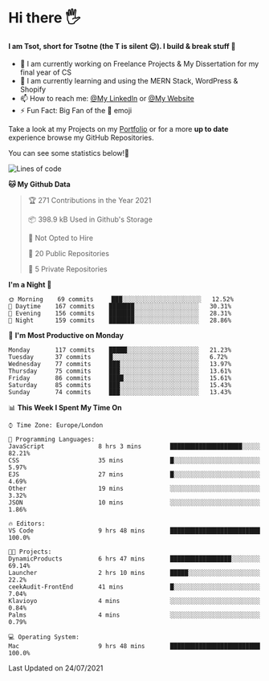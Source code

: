 # Hi there :raised_hand_with_fingers_splayed:
#### I am Tsot, short for Tsotne (the T is silent :wink:). I build & break stuff :space_invader:
- :telescope: I am currently working on Freelance Projects & My Dissertation for my final year of CS
- :seedling: I am currently learning and using the MERN Stack, WordPress & Shopify
- :mailbox: How to reach me: [@My LinkedIn](https://www.linkedin.com/in/tsotne-gvadzabia/) or [@My Website](https://tsotnegvadzabia.me/contact)
- :zap: Fun Fact: Big Fan of the :space_invader: emoji

Take a look at my Projects on my [Portfolio](https://tsotnegvadzabia.me/) or for a more **up to date** experience browse my GitHub Repositories.

You can see some statistics below!:space_invader:
<!--START_SECTION:waka-->
![Lines of code](https://img.shields.io/badge/From%20Hello%20World%20I%27ve%20Written-3.5%20million%20lines%20of%20code-blue)

**🐱 My Github Data** 

> 🏆 271 Contributions in the Year 2021
 > 
> 📦 398.9 kB Used in Github's Storage 
 > 
> 🚫 Not Opted to Hire
 > 
> 📜 20 Public Repositories 
 > 
> 🔑 5 Private Repositories  
 > 
**I'm a Night 🦉** 

```text
🌞 Morning    69 commits     ███░░░░░░░░░░░░░░░░░░░░░░   12.52% 
🌆 Daytime    167 commits    ███████░░░░░░░░░░░░░░░░░░   30.31% 
🌃 Evening    156 commits    ███████░░░░░░░░░░░░░░░░░░   28.31% 
🌙 Night      159 commits    ███████░░░░░░░░░░░░░░░░░░   28.86%

```
📅 **I'm Most Productive on Monday** 

```text
Monday       117 commits    █████░░░░░░░░░░░░░░░░░░░░   21.23% 
Tuesday      37 commits     █░░░░░░░░░░░░░░░░░░░░░░░░   6.72% 
Wednesday    77 commits     ███░░░░░░░░░░░░░░░░░░░░░░   13.97% 
Thursday     75 commits     ███░░░░░░░░░░░░░░░░░░░░░░   13.61% 
Friday       86 commits     ████░░░░░░░░░░░░░░░░░░░░░   15.61% 
Saturday     85 commits     ███░░░░░░░░░░░░░░░░░░░░░░   15.43% 
Sunday       74 commits     ███░░░░░░░░░░░░░░░░░░░░░░   13.43%

```


📊 **This Week I Spent My Time On** 

```text
⌚︎ Time Zone: Europe/London

💬 Programming Languages: 
JavaScript               8 hrs 3 mins        ████████████████████░░░░░   82.21% 
CSS                      35 mins             █░░░░░░░░░░░░░░░░░░░░░░░░   5.97% 
EJS                      27 mins             █░░░░░░░░░░░░░░░░░░░░░░░░   4.69% 
Other                    19 mins             ░░░░░░░░░░░░░░░░░░░░░░░░░   3.32% 
JSON                     10 mins             ░░░░░░░░░░░░░░░░░░░░░░░░░   1.86%

🔥 Editors: 
VS Code                  9 hrs 48 mins       █████████████████████████   100.0%

🐱‍💻 Projects: 
DynamicProducts          6 hrs 47 mins       █████████████████░░░░░░░░   69.14% 
Launcher                 2 hrs 10 mins       █████░░░░░░░░░░░░░░░░░░░░   22.2% 
ceekAudit-FrontEnd       41 mins             █░░░░░░░░░░░░░░░░░░░░░░░░   7.04% 
Klavioyo                 4 mins              ░░░░░░░░░░░░░░░░░░░░░░░░░   0.84% 
Palms                    4 mins              ░░░░░░░░░░░░░░░░░░░░░░░░░   0.79%

💻 Operating System: 
Mac                      9 hrs 48 mins       █████████████████████████   100.0%

```


 Last Updated on 24/07/2021
<!--END_SECTION:waka-->
